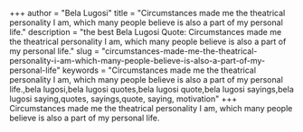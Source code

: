 +++
author = "Bela Lugosi"
title = "Circumstances made me the theatrical personality I am, which many people believe is also a part of my personal life."
description = "the best Bela Lugosi Quote: Circumstances made me the theatrical personality I am, which many people believe is also a part of my personal life."
slug = "circumstances-made-me-the-theatrical-personality-i-am-which-many-people-believe-is-also-a-part-of-my-personal-life"
keywords = "Circumstances made me the theatrical personality I am, which many people believe is also a part of my personal life.,bela lugosi,bela lugosi quotes,bela lugosi quote,bela lugosi sayings,bela lugosi saying,quotes, sayings,quote, saying, motivation"
+++
Circumstances made me the theatrical personality I am, which many people believe is also a part of my personal life.
